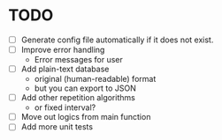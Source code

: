 
# TODO
- [ ] Generate config file automatically if it does not exist.
- [ ] Improve error handling
    - Error messages for user
- [ ] Add plain-text database
    - original (human-readable) format
    - but you can export to JSON
- [ ] Add other repetition algorithms
    - or fixed interval?
- [ ] Move out logics from main function
- [ ] Add more unit tests
